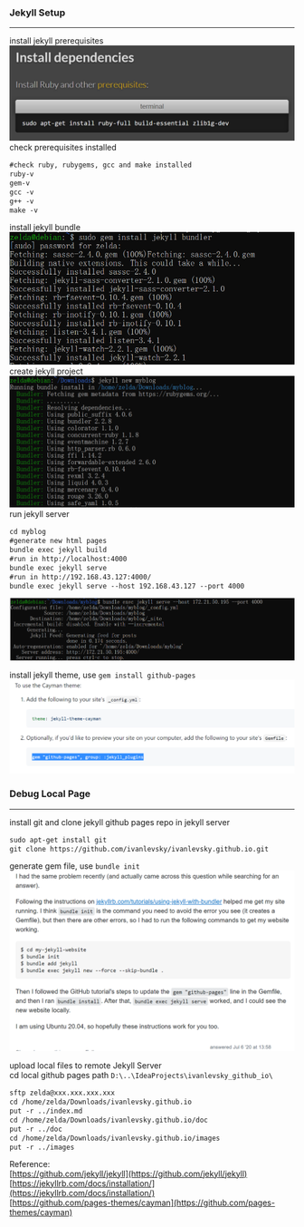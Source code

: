 ### Jekyll Setup
***
install jekyll prerequisites  
![install_prerequisites](../../images/github/jekyll/install_prerequisites.png)  
check prerequisites installed
```shell
#check ruby, rubygems, gcc and make installed
ruby-v
gem-v
gcc -v
g++ -v
make -v
```
install jekyll bundle  
![install_jekyll_and_bundler](../../images/github/jekyll/install_jekyll_and_bundler.png)  
create jekyll project  
![create_jekyll_project](../../images/github/jekyll/create_jekyll_project.png)  
run jekyll server
```shell 
cd myblog
#generate new html pages
bundle exec jekyll build
#run in http://localhost:4000
bundle exec jekyll serve
#run in http://192.168.43.127:4000/
bundle exec jekyll serve --host 192.168.43.127 --port 4000
```
![run_jekyll_server](../../images/github/jekyll/run_jekyll_server.png)  

install jekyll theme, use `gem install github-pages`   
![install_github_pages](../../images/github/jekyll/install_github_pages.png)


### Debug Local Page
***
install git and clone jekyll github pages repo in jekyll server
```shell
sudo apt-get install git
git clone https://github.com/ivanlevsky/ivanlevsky.github.io.git
```

generate gem file, use `bundle init`
![jekyll_bundle_init](../../images/github/jekyll/jekyll_bundle_init.png)

upload local files to remote Jekyll Server  
cd local github pages path `D:\..\IdeaProjects\ivanlevsky_github_io\`

```shell
sftp zelda@xxx.xxx.xxx.xxx
cd /home/zelda/Downloads/ivanlevsky.github.io
put -r ../index.md
cd /home/zelda/Downloads/ivanlevsky.github.io/doc
put -r ../doc
cd /home/zelda/Downloads/ivanlevsky.github.io/images
put -r ../images
```

Reference:  
[https://github.com/jekyll/jekyll](https://github.com/jekyll/jekyll)  
[https://jekyllrb.com/docs/installation/](https://jekyllrb.com/docs/installation/)  
[https://github.com/pages-themes/cayman](https://github.com/pages-themes/cayman)  
